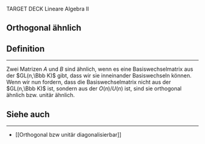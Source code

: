 
TARGET DECK
Lineare Algebra II

Orthogonal ähnlich
--
## Definition
***
Zwei Matrizen $A$ und $B$ sind ähnlich, wenn es eine Basiswechselmatrix aus der $GL(n,\Bbb K)$ gibt, dass wir sie inneinander Basiswechseln können. Wenn wir nun fordern, dass die Basiswechselmatrix nicht aus der $GL(n,\Bbb K)$ ist, sondern aus der $O(n)$/$U(n)$ ist, sind sie orthogonal ähnlich bzw. unitär ähnlich.
## Siehe auch
***
* [[Orthogonal bzw unitär diagonalisierbar]]